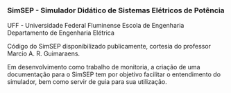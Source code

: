 ### SimSEP - Simulador Didático de Sistemas Elétricos de Potência
UFF - Universidade Federal Fluminense
Escola de Engenharia
Departamento de Engenharia Elétrica

Código do SimSEP disponibilizado publicamente, cortesia do professor Marcio A. R. Guimaraens.

Em desenvolvimento como trabalho de monitoria, a criação de uma documentação para o SimSEP tem por objetivo facilitar o entendimento do simulador, bem como servir de guia para sua utilização.
